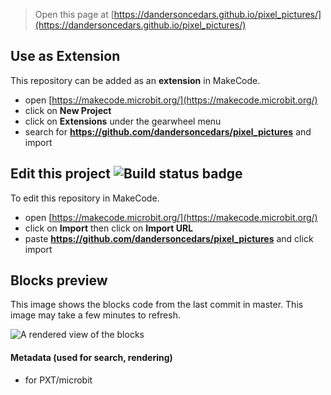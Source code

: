 
> Open this page at [https://dandersoncedars.github.io/pixel_pictures/](https://dandersoncedars.github.io/pixel_pictures/)

## Use as Extension

This repository can be added as an **extension** in MakeCode.

* open [https://makecode.microbit.org/](https://makecode.microbit.org/)
* click on **New Project**
* click on **Extensions** under the gearwheel menu
* search for **https://github.com/dandersoncedars/pixel_pictures** and import

## Edit this project ![Build status badge](https://github.com/dandersoncedars/pixel_pictures/workflows/MakeCode/badge.svg)

To edit this repository in MakeCode.

* open [https://makecode.microbit.org/](https://makecode.microbit.org/)
* click on **Import** then click on **Import URL**
* paste **https://github.com/dandersoncedars/pixel_pictures** and click import

## Blocks preview

This image shows the blocks code from the last commit in master.
This image may take a few minutes to refresh.

![A rendered view of the blocks](https://github.com/dandersoncedars/pixel_pictures/raw/master/.github/makecode/blocks.png)

#### Metadata (used for search, rendering)

* for PXT/microbit
<script src="https://makecode.com/gh-pages-embed.js"></script><script>makeCodeRender("{{ site.makecode.home_url }}", "{{ site.github.owner_name }}/{{ site.github.repository_name }}");</script>
